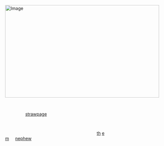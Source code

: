 <img width="500" height="300" alt="Image" src="https://github.com/user-attachments/assets/42f81e32-e563-4063-a1e9-0fb693fe9442" />

⠀

⠀⠀⠀⠀⠀⠀ [strawpage](<https://yurifui.straw.page>) ⠀⠀⠀⠀⠀⠀⠀⠀⠀⠀⠀⠀⠀

⠀

⠀⠀⠀⠀⠀⠀⠀⠀⠀⠀⠀⠀⠀⠀⠀⠀⠀⠀⠀⠀⠀⠀⠀⠀⠀⠀⠀⠀⠀[th](<https://github.com/KISSINGSTRANGERS>)  [e](<https://github.com/parasiticrose>)  [m](<https://github.com/yaoirot>)⠀⠀[nephew](<https://github.com/T3NF4cedEls0dary>)⠀⠀⠀⠀⠀⠀⠀⠀⠀⠀⠀⠀⠀⠀⠀

⠀⠀⠀⠀⠀⠀⠀⠀⠀
